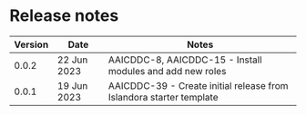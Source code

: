 # Release notes

| Version | Date        | Notes |
| ------- | ----------- | ----- |
| 0.0.2   | 22 Jun 2023 | AAICDDC-8, AAICDDC-15 - Install modules and add new roles |
| 0.0.1   | 19 Jun 2023 | AAICDDC-39 - Create initial release from Islandora starter template |

